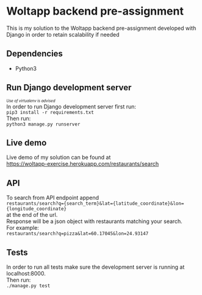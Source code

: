 # Woltapp backend pre-assignment
This is my solution to the Woltapp backend pre-assignment developed with
Django in order to retain scalability if needed

## Dependencies
* Python3

## Run Django development server
<sub><sup>_Use of virtualenv is advised_</sub></sup>  
In order to run Django development server first run:  
`pip3 install -r requirements.txt`  
Then run:  
`python3 manage.py runserver`

## Live demo
Live demo of my solution can be found at  
https://woltapp-exercise.herokuapp.com/restaurants/search  

## API
To search from API endpoint append  
`restaurants/search?q={search_term}&lat={latitude_coordinate}&lon={longitude_coordinate}`  
at the end of the url.  
Response will be a json object with restaurants matching your search.  
For example:  
`restaurants/search?q=pizza&lat=60.17045&lon=24.93147`

## Tests
In order to run all tests make sure the development server is running at localhost:8000.  
Then run:  
`./manage.py test`
